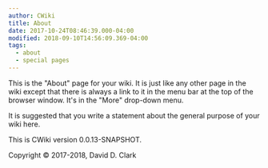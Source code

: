 ```yaml
---
author: CWiki
title: About
date: 2017-10-24T08:46:39.000-04:00
modified: 2018-09-10T14:56:09.369-04:00
tags:
  - about
  - special pages
---
```





This is the "About" page for your wiki. It is just like any other page in the wiki except that there is always a link to it in the menu bar at the top of the browser window. It's in the "More" drop-down menu.

It is suggested that you write a statement about the general purpose of your wiki here.

This is CWiki version 0.0.13-SNAPSHOT.

Copyright © 2017-2018, David D. Clark